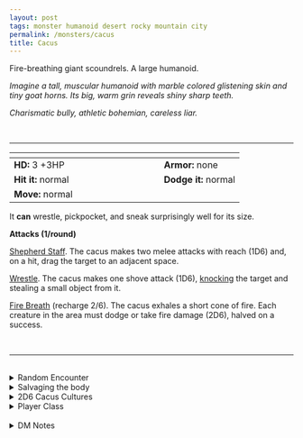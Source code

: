 ```yaml
---
layout: post
tags: monster humanoid desert rocky mountain city
permalink: /monsters/cacus
title: Cacus
---
```


Fire-breathing giant scoundrels. A large humanoid.

_Imagine a tall, muscular humanoid with marble colored glistening skin and tiny goat horns. Its big, warm grin reveals shiny sharp teeth._

_Charismatic bully, athletic bohemian, careless liar._

<br>

---

|  <span style="display: inline-block; width:250px"></span>  |  |
| -------- | --------|
| **HD:** 3 +3HP | **Armor:** none  |
| **Hit it:** normal    | **Dodge it:** normal  |
| **Move:** normal     |   | 

It **can** wrestle, pickpocket, and sneak surprisingly well for its size.

**Attacks (1/round)**

<ins>Shepherd Staff</ins>. The cacus makes two melee attacks with reach (1D6) and, on a hit, drag the target to an adjacent space.

<ins>Wrestle</ins>. The cacus makes one shove attack (1D6), [knocking](/2020/11/10/extra-rules/#conditions) the target and stealing a small object from it.

<ins>Fire Breath</ins> (recharge 2/6). The cacus exhales a short cone of fire. Each creature in the area must dodge or take fire damage (2D6), halved on a success.

<br>

---

<br>

<details markdown="1">
<summary>Random Encounter</summary>

1. **Monster:** 1 cacus & 1D100 sheep & 1D4 athletes.
1. **Lair:** A cyclopean hovel with sheep and an outdoor gym. <br>    &nbsp; OR <br>    **Omen:** A hearty, booming laughter.
1. **Spoor:** A stranded sheep, branded with fire.
1. **Tracks:** 2’ long barefoot tracks.
1. **Trace:** Large herd of sheep.
1. **Trace:** Signs of a sports competition.
</details>

<details markdown="1">
<summary>Salvaging the body</summary>

You find the monster's weapons and ... (Roll as many times as the HD of the monster)

1. Nothing, the cacus is naked.
1. Nothing, the cacus is naked.
1. A sheep's pelt.
1. A pan's flute.
1. A jug of oil.
1. A few stolen jewelry. (valuable)

<span class="alchemy"> **Cacus Body Oil**. Highly slippery (You can't be grappled), highly flammable, and highly flavourful.</span>
</details>

<details markdown="1">
<summary>2D6 Cacus Cultures</summary>

Combine the result of both tables to get the broad lines of this humanoid culture in this part of the world.

**Cultures**
1. The ones that live at the edge of town.
1. The ones that have a monopoly on all sheep in the area.
1. The ones that train promising young athletes.
1. That local crime family.
1. The ones that are oil wrestling champions.
1. The ones that produce the best olive oil.

**Features**
1. They steal from the locals with total impunity.
1. They are favored by a god.
1. They hide a runaway teen noble.
1. They are preparing for a big competition.
1. They smooth-talked their way to where they are.
1. Their territory is a sacred neutral zone.

</details>

<details markdown="1">
<summary>Player Class</summary>
Play as a [cacus](/class/cacus)!
</details>

<br>

<details markdown="1">
<summary>DM Notes</summary>
In greco-roman mythology, Cacus was a cattle-stealing, fire-breathing giant who fought Hercules. Expending on the [Creature Compendium](https://www.drivethrurpg.com/product/147588/CC1-Creature-Compendium) adaptation of this myth into a DnD monster, I wanted to play on the trope of the handsome ancient greek shepherd who is also an olympian, and make it an asshole jock type of monster. — SaltyGoo
</details>
